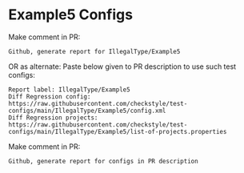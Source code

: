 # Example5 Configs
Make comment in PR:
```
Github, generate report for IllegalType/Example5
```
OR as alternate:
Paste below given to PR description to use such test configs:
```
Report label: IllegalType/Example5
Diff Regression config: https://raw.githubusercontent.com/checkstyle/test-configs/main/IllegalType/Example5/config.xml
Diff Regression projects: https://raw.githubusercontent.com/checkstyle/test-configs/main/IllegalType/Example5/list-of-projects.properties
```
Make comment in PR:
```
Github, generate report for configs in PR description
```

